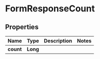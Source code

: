 

# FormResponseCount


## Properties

| Name | Type | Description | Notes |
|------------ | ------------- | ------------- | -------------|
|**count** | **Long** |  |  |




